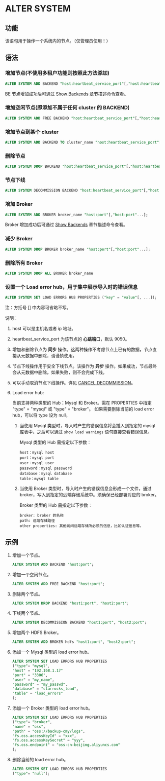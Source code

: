 # ALTER SYSTEM

## 功能

该语句用于操作一个系统内的节点。（仅管理员使用！）

## 语法

### 增加节点(不使用多租户功能则按照此方法添加)

```sql
ALTER SYSTEM ADD BACKEND "host:heartbeat_service_port"[,"host:heartbeat_service_port"...];
```

BE 节点增加成功后可通过 [Show Backends](../Administration/SHOW%20BACKENDS.md) 章节描述命令查看。

### 增加空闲节点(即添加不属于任何 cluster 的 BACKEND)

```sql
ALTER SYSTEM ADD FREE BACKEND "host:heartbeat_service_port"[,"host:heartbeat_service_port"...];
```

### 增加节点到某个 cluster

```sql
ALTER SYSTEM ADD BACKEND TO cluster_name "host:heartbeat_service_port"[,"host:heartbeat_service_port"...];
```

### 删除节点

```sql
ALTER SYSTEM DROP BACKEND "host:heartbeat_service_port"[,"host:heartbeat_service_port"...];
```

### 节点下线

```sql
ALTER SYSTEM DECOMMISSION BACKEND "host:heartbeat_service_port"[,"host:heartbeat_service_port"...];
```

### 增加 Broker

```sql
ALTER SYSTEM ADD BROKER broker_name "host:port"[,"host:port"...];
```

Broker 增加成功后可通过 [Show Backends](../Administration/SHOW%20BROKER.md) 章节描述命令查看。

### 减少 Broker

```sql
ALTER SYSTEM DROP BROKER broker_name "host:port"[,"host:port"...];
```

### 删除所有 Broker

```sql
ALTER SYSTEM DROP ALL BROKER broker_name
```

### 设置一个 Load error hub，用于集中展示导入时的错误信息

```sql
ALTER SYSTEM SET LOAD ERRORS HUB PROPERTIES ("key" = "value"[, ...]);
```

注：方括号 [] 中内容可省略不写。

说明：

1. host 可以是主机名或者 ip 地址。
2. heartbeat_service_port 为该节点的 **心跳端口**，默认 9050。
3. 增加和删除节点为 **同步** 操作。这两种操作不考虑节点上已有的数据，节点直接从元数据中删除，请谨慎使用。
4. 节点下线操作用于安全下线节点。该操作为 **异步** 操作。如果成功，节点最终会从元数据中删除。如果失败，则不会完成下线。
5. 可以手动取消节点下线操作。详见 [CANCEL DECOMMISSION](../Administration/CANCEL%20DECOMMISSION.md)。
6. Load error hub:

    当前支持两种类型的 Hub：Mysql 和 Broker。需在 PROPERTIES 中指定 "type" = "mysql" 或 "type" = "broker"。
    如果需要删除当前的 load error hub，可以将 type 设为 null。

    1. 当使用 Mysql 类型时，导入时产生的错误信息将会插入到指定的 mysql 库表中，之后可以通过 `show load warnings` 语句直接查看错误信息。

        Mysql 类型的 Hub 需指定以下参数：

        ```plain text
        host：mysql host
        port：mysql port
        user：mysql user
        password：mysql password
        database：mysql database
        table：mysql table
        ```

    2. 当使用 Broker 类型时，导入时产生的错误信息会形成一个文件，通过 broker，写入到指定的远端存储系统中。须确保已经部署对应的 broker。

        Broker 类型的 Hub 需指定以下参数：

        ```plain text
        broker: broker 的名称
        path: 远端存储路径
        other properties: 其他访问远端存储所必须的信息，比如认证信息等。
        ```

## 示例

1. 增加一个节点。

    ```sql
    ALTER SYSTEM ADD BACKEND "host:port";
    ```

2. 增加一个空闲节点。

    ```sql
    ALTER SYSTEM ADD FREE BACKEND "host:port";
    ```

3. 删除两个节点。

    ```sql
    ALTER SYSTEM DROP BACKEND "host1:port", "host2:port";
    ```

4. 下线两个节点。

    ```sql
    ALTER SYSTEM DECOMMISSION BACKEND "host1:port", "host2:port";
    ```

5. 增加两个 HDFS Broker。

    ```sql
    ALTER SYSTEM ADD BROKER hdfs "host1:port", "host2:port";
    ```

6. 添加一个 Mysql 类型的 load error hub。

    ```sql
    ALTER SYSTEM SET LOAD ERRORS HUB PROPERTIES
    ("type"= "mysql",
    "host" = "192.168.1.17"
    "port" = "3306",
    "user" = "my_name",
    "password" = "my_passwd",
    "database" = "starrocks_load",
    "table" = "load_errors"
    );
    ```

7. 添加一个 Broker 类型的 load error hub。

    ```sql
    ALTER SYSTEM SET LOAD ERRORS HUB PROPERTIES
    ("type"= "broker",
    "name" = "oss",
    "path" = "oss://backup-cmy/logs",
    "fs.oss.accessKeyId" = "xxx",
    "fs.oss.accessKeySecret" = "yyy",
    "fs.oss.endpoint" = "oss-cn-beijing.aliyuncs.com"
    );
    ```

8. 删除当前的 load error hub。

    ```sql
    ALTER SYSTEM SET LOAD ERRORS HUB PROPERTIES
    ("type"= "null");
    ```
